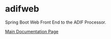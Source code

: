 # adifweb
Spring Boot Web Front End to the ADIF Processor.

[Main Documentation Page](https://urbancamo.github.io/adif-processor/adif-processor)
